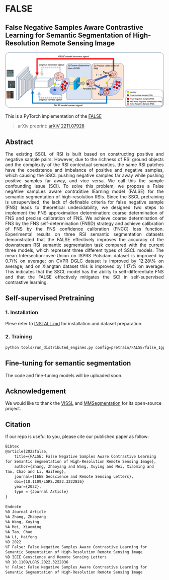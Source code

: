 # FALSE

## False Negative Samples Aware Contrastive Learning for Semantic Segmentation of High-Resolution Remote Sensing Image

<img src="FALSE.png" width="900"/>

This is a PyTorch implementation of the [FALSE](https://ieeexplore.ieee.org/document/9954056)
> arXiv preprint: [arXiV 2211.07928](https://arxiv.org/abs/2211.07928)

## Abstract

<p align="justify">
The existing SSCL of RSI is built based on constructing positive and negative sample pairs. However, due to the richness of RSI ground objects and the complexity of the RSI contextual semantics, the same RSI patches have the coexistence and imbalance of positive and negative samples, which causing the SSCL pushing negative samples far away while pushing positive samples far away, and vice versa. We call this the sample confounding issue (SCI). To solve this problem, we propose a False negAtive sampLes aware contraStive lEarning model (FALSE) for the semantic segmentation of high-resolution RSIs. Since the SSCL pretraining is unsupervised, the lack of definable criteria for false negative sample (FNS) leads to theoretical undecidability, we designed two steps to implement the FNS approximation determination: coarse determination of FNS and precise calibration of FNS. We achieve coarse determination of FNS by the FNS self-determination (FNSD) strategy and achieve calibration of FNS by the FNS confidence calibration (FNCC) loss function. Experimental results on three RSI semantic segmentation datasets demonstrated that the FALSE effectively improves the accuracy of the downstream RSI semantic segmentation task compared with the current three models, which represent three different types of SSCL models. The mean Intersection-over-Union on ISPRS Potsdam dataset is improved by 0.7\% on average; on CVPR DGLC dataset is improved by 12.28\% on average; and on Xiangtan dataset this is improved by 1.17\% on average. This indicates that the SSCL model has the ability to self-differentiate FNS and that the FALSE effectively mitigates the SCI in self-supervised contrastive learning.

## Self-supervised Pretraining
### 1. Installation
Plese refer to [INSTALL.md](docs/INSTALL.md) for installation and dataset preparation.
### 2. Training 
```bash
python tools/run_distributed_engines.py config=pretrain/FALSE/false_1gpu_resnet.yaml
``` 

## Fine-tuning for semantic segmentation

The code and fine-tuning models will be uploaded soon.


## Acknowledgement

We would like to thank the [VISSL](https://github.com/facebookresearch/vissl) and [MMSegmentation](https://github.com/open-mmlab/mmsegmentation) for its open-source project.

## Citation

If our repo is useful to you, please cite our published paper as follow:
```
Bibtex
@article{2022false,
    title={FALSE: False Negative Samples Aware Contrastive Learning for Semantic Segmentation of High-Resolution Remote Sensing Image},
    author={Zhang, Zhaoyang and Wang, Xuying and Mei, Xiaoming and Tao, Chao and Li, Haifeng},
    journal={IEEE Geoscience and Remote Sensing Letters}, 
    doi={10.1109/LGRS.2022.3222836}
    year={2022},
    type = {Journal Article}
}

Endnote
%0 Journal Article
%A Zhang, Zhaoyang
%A Wang, Xuying
%A Mei, Xiaoming
%A Tao, Chao
%A Li, Haifeng
%D 2022
%T False: False Negative Samples Aware Contrastive Learning for Semantic Segmentation of High-Resolution Remote Sensing Image
%B IEEE Geoscience and Remote Sensing Letters
%R 10.1109/LGRS.2022.3222836
%! False: False Negative Samples Aware Contrastive Learning for Semantic Segmentation of High-Resolution Remote Sensing Image
```
